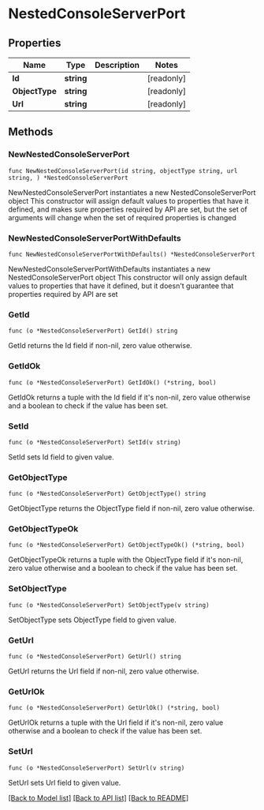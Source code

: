 # NestedConsoleServerPort

## Properties

Name | Type | Description | Notes
------------ | ------------- | ------------- | -------------
**Id** | **string** |  | [readonly] 
**ObjectType** | **string** |  | [readonly] 
**Url** | **string** |  | [readonly] 

## Methods

### NewNestedConsoleServerPort

`func NewNestedConsoleServerPort(id string, objectType string, url string, ) *NestedConsoleServerPort`

NewNestedConsoleServerPort instantiates a new NestedConsoleServerPort object
This constructor will assign default values to properties that have it defined,
and makes sure properties required by API are set, but the set of arguments
will change when the set of required properties is changed

### NewNestedConsoleServerPortWithDefaults

`func NewNestedConsoleServerPortWithDefaults() *NestedConsoleServerPort`

NewNestedConsoleServerPortWithDefaults instantiates a new NestedConsoleServerPort object
This constructor will only assign default values to properties that have it defined,
but it doesn't guarantee that properties required by API are set

### GetId

`func (o *NestedConsoleServerPort) GetId() string`

GetId returns the Id field if non-nil, zero value otherwise.

### GetIdOk

`func (o *NestedConsoleServerPort) GetIdOk() (*string, bool)`

GetIdOk returns a tuple with the Id field if it's non-nil, zero value otherwise
and a boolean to check if the value has been set.

### SetId

`func (o *NestedConsoleServerPort) SetId(v string)`

SetId sets Id field to given value.


### GetObjectType

`func (o *NestedConsoleServerPort) GetObjectType() string`

GetObjectType returns the ObjectType field if non-nil, zero value otherwise.

### GetObjectTypeOk

`func (o *NestedConsoleServerPort) GetObjectTypeOk() (*string, bool)`

GetObjectTypeOk returns a tuple with the ObjectType field if it's non-nil, zero value otherwise
and a boolean to check if the value has been set.

### SetObjectType

`func (o *NestedConsoleServerPort) SetObjectType(v string)`

SetObjectType sets ObjectType field to given value.


### GetUrl

`func (o *NestedConsoleServerPort) GetUrl() string`

GetUrl returns the Url field if non-nil, zero value otherwise.

### GetUrlOk

`func (o *NestedConsoleServerPort) GetUrlOk() (*string, bool)`

GetUrlOk returns a tuple with the Url field if it's non-nil, zero value otherwise
and a boolean to check if the value has been set.

### SetUrl

`func (o *NestedConsoleServerPort) SetUrl(v string)`

SetUrl sets Url field to given value.



[[Back to Model list]](../README.md#documentation-for-models) [[Back to API list]](../README.md#documentation-for-api-endpoints) [[Back to README]](../README.md)


